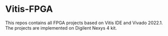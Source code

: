 # Vitis-FPGA
This repos contains all FPGA projects based on Vitis IDE and Vivado 2022.1. The projects are implemented on Digilent Nexys 4 kit. 
